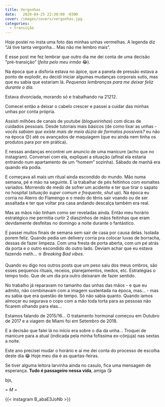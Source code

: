 ```yaml
---
title: Vergonhas
date:   2020-04-25 22:30:00 -0300
cover: /images/covers/vergonhas.jpg
categories:
  - transição
---
```


Hoje postei no insta uma foto das minhas unhas vermelhas.
A legenda diz “Já tive tanta vergonha… Mas não me lembro mais”.

E esse post me fez lembrar que outro dia me dei conta de uma decisão “pré-transição” (_feita pelo meu irmão_ 😂).

Na época que a disforia estava no ápice, que a panela de pressão estava a ponto de explodir, eu decidi iniciar algumas mudanças corporais sutis, mas que eu sabia que estariam lá. _Pequenas lembranças para me deixar feliz durante o dia._

Estava divorciada, morando só e trabalhando na 21212.

Comecei então a deixar o cabelo crescer e passei a cuidar das minhas unhas por conta própria.

Assisti milhões de canais de youtube (_blogueirinhas_) com dicas de cuidados pessoais. Desde tutoriais mais básicos (de como lixar as unhas - _vocês sabiam que existe mais de meia dúzia de formatos possíveis?_ eu não na época 😊) até os avançados de maquiagem (que eu ainda nem tinha os produtos para por em prática).

E nessas andanças encontrei um anuncio de uma manicure (acho que no instagram). Conversei com ela, expliquei a situação (afinal ela estaria entrando num apartamento de um “homem” sozinha). Sábado de manhã era quando ela podia.

E começava ali mais um ritual ainda escondido do mundo. Mão numa semana, pé e mão na seguinte. E ia trabalhar de pés feitinhos com esmaltes variados. Morrendo de medo de sofrer um acidente e ter que tirar o sapato no hospital (_situação super comum e frequente, shut up_). Na época eu corria no Aterro do Flamengo e o medo do tênis sair voando ou de ser assaltada e ter que voltar pra casa andando descalça também era real.

Mas as mãos não tinham como ser reveladas ainda. Então meu horário estratégico me permitia curtir 2 diaszinhos de mãos feitinhas que eram devidamente desfeitas no domingo a noite durante o fantástico.

E passei muitos finais de semana sem sair de casa por causa delas. Isolada porem feliz. Quando pedia um delivery corria pra colocar luvas de borracha, dessas de fazer limpeza. Com uma fresta de porta aberta, com um pé atrás da porta e o outro escondido do outro lado. Deviam achar que eu estava fazendo meth… ☣️ _Breaking Bad vibes_.

Quando eu digo nos outros posts que um peso saiu dos meus ombros, são esses pequenos rituais, receios, planejamentos, medos, etc. Estratégias o tempo todo. Que de um dia pra outro deixaram de fazer sentido.

No trabalho já reparavam no tamanho das unhas das mãos - e que eu admito, não combinavam com a imagem sustentada na época, mas… - mas eu sabia que era questão de tempo. Só não sabia quanto. Quando íamos almoçar eu segurava o copo com a mão toda torta para as pessoas não ficarem olhando para elas…

Estamos falando de 2015/16… O tratamento hormonal começou em Outubro de 2017 e a viagem de Miami foi em Setembro de 2018.

E a decisão que falei lá no início era sobre o dia da unha… Troquei de manicure para a atual (indicada pela minha fofíssima ex-cônjuja) nas sextas a noite.

Este ano precisei mudar o horário e aí me dei conta do processo de escolha deste dia 😂 Hoje meu dia é as quartas-feiras.

Se tiver alguma leitora larvinha ainda no casulo, fica uma mensagem de esperança. **Tudo é passageiro nessa vida**, amiga 😘

bjs,

  _= M =_

{{< instagram B_abaE3JoNb >}}
